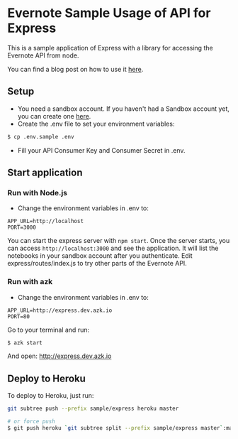 # Evernote Sample Usage of API for Express

This is a sample application of Express with a library for accessing the Evernote API from node.

You can find a blog post on how to use it [here](https://medium.com/@heitorburger/2e7184b2a08b).


## Setup

- You need a sandbox account.  If you haven't had a Sandbox account yet, you can create one [here](https://sandbox.evernote.com/Registration.action).
- Create the .env file to set your environment variables:

```sh
$ cp .env.sample .env
```

- Fill your API Consumer Key and Consumer Secret in .env.


## Start application

### Run with Node.js

- Change the environment variables in .env to:

```
APP_URL=http://localhost
PORT=3000
```

You can start the express server with `npm start`.  Once the server starts, you can access `http://localhost:3000` and see the application. It will list the notebooks in your sandbox account after you authenticate. Edit express/routes/index.js to try other parts of the Evernote API.

### Run with azk

- Change the environment variables in .env to:

```
APP_URL=http://express.dev.azk.io
PORT=80
```

Go to your terminal and run:

```sh
$ azk start
```

And open: http://express.dev.azk.io


## Deploy to Heroku

To deploy to Heroku, just run:

```sh
git subtree push --prefix sample/express heroku master

# or force push
$ git push heroku `git subtree split --prefix sample/express master`:master --force
```
